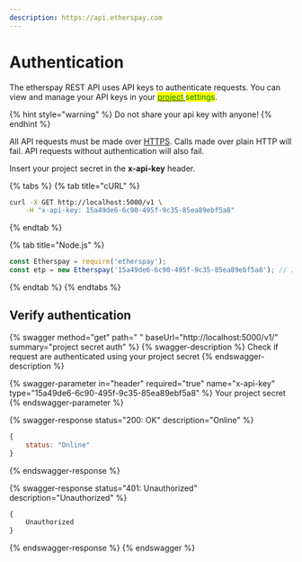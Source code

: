 ```yaml
---
description: https://api.etherspay.com
---
```


# Authentication

The etherspay REST API uses API keys to authenticate requests. You can view and manage your API keys in your [<mark style="color:green;">project</mark> ](https://etherspay.com/dashboard)<mark style="color:green;">settings</mark>.

{% hint style="warning" %}
Do not share your api key with anyone!
{% endhint %}

All API requests must be made over [HTTPS](http://en.wikipedia.org/wiki/HTTP\_Secure). Calls made over plain HTTP will fail. API requests without authentication will also fail.

Insert your project secret in the **x-api-key** header.

{% tabs %}
{% tab title="cURL" %}
```bash
curl -X GET http://localhost:5000/v1 \
    -H "x-api-key: 15a49de6-6c90-495f-9c35-85ea89ebf5a8"
```
{% endtab %}

{% tab title="Node.js" %}
```javascript
const Etherspay = require('etherspay');
const etp = new Etherspay('15a49de6-6c90-495f-9c35-85ea89ebf5a8'); // Insert your project key here
```
{% endtab %}
{% endtabs %}

## Verify authentication

{% swagger method="get" path=" " baseUrl="http://localhost:5000/v1/" summary="project secret auth" %}
{% swagger-description %}
Check if request are authenticated using your project secret
{% endswagger-description %}

{% swagger-parameter in="header" required="true" name="x-api-key" type="15a49de6-6c90-495f-9c35-85ea89ebf5a8" %}
Your project secret
{% endswagger-parameter %}

{% swagger-response status="200: OK" description="Online" %}
```javascript
{
    status: "Online"
}
```
{% endswagger-response %}

{% swagger-response status="401: Unauthorized" description="Unauthorized" %}
```javascript
{
    Unauthorized
}
```
{% endswagger-response %}
{% endswagger %}
